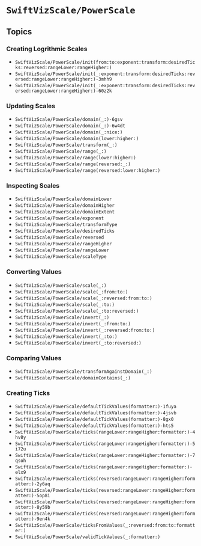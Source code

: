 # ``SwiftVizScale/PowerScale``

## Topics

### Creating Logrithmic Scales

- ``SwiftVizScale/PowerScale/init(from:to:exponent:transform:desiredTicks:reversed:rangeLower:rangeHigher:)``
- ``SwiftVizScale/PowerScale/init(_:exponent:transform:desiredTicks:reversed:rangeLower:rangeHigher:)-3mhh9``
- ``SwiftVizScale/PowerScale/init(_:exponent:transform:desiredTicks:reversed:rangeLower:rangeHigher:)-60z2k``

### Updating Scales

- ``SwiftVizScale/PowerScale/domain(_:)-6gsv``
- ``SwiftVizScale/PowerScale/domain(_:)-6w4dt``
- ``SwiftVizScale/PowerScale/domain(_:nice:)``
- ``SwiftVizScale/PowerScale/domain(lower:higher:)``
- ``SwiftVizScale/PowerScale/transform(_:)``
- ``SwiftVizScale/PowerScale/range(_:)``
- ``SwiftVizScale/PowerScale/range(lower:higher:)``
- ``SwiftVizScale/PowerScale/range(reversed:_:)``
- ``SwiftVizScale/PowerScale/range(reversed:lower:higher:)``

### Inspecting Scales

- ``SwiftVizScale/PowerScale/domainLower``
- ``SwiftVizScale/PowerScale/domainHigher``
- ``SwiftVizScale/PowerScale/domainExtent``
- ``SwiftVizScale/PowerScale/exponent``
- ``SwiftVizScale/PowerScale/transformType``
- ``SwiftVizScale/PowerScale/desiredTicks``
- ``SwiftVizScale/PowerScale/reversed``
- ``SwiftVizScale/PowerScale/rangeHigher``
- ``SwiftVizScale/PowerScale/rangeLower``
- ``SwiftVizScale/PowerScale/scaleType``

### Converting Values 

- ``SwiftVizScale/PowerScale/scale(_:)``
- ``SwiftVizScale/PowerScale/scale(_:from:to:)``
- ``SwiftVizScale/PowerScale/scale(_:reversed:from:to:)``
- ``SwiftVizScale/PowerScale/scale(_:to:)``
- ``SwiftVizScale/PowerScale/scale(_:to:reversed:)``
- ``SwiftVizScale/PowerScale/invert(_:)``
- ``SwiftVizScale/PowerScale/invert(_:from:to:)``
- ``SwiftVizScale/PowerScale/invert(_:reversed:from:to:)``
- ``SwiftVizScale/PowerScale/invert(_:to:)``
- ``SwiftVizScale/PowerScale/invert(_:to:reversed:)``

### Comparing Values

- ``SwiftVizScale/PowerScale/transformAgainstDomain(_:)``
- ``SwiftVizScale/PowerScale/domainContains(_:)``

### Creating Ticks

- ``SwiftVizScale/PowerScale/defaultTickValues(formatter:)-1fuya``
- ``SwiftVizScale/PowerScale/defaultTickValues(formatter:)-4jsvb``
- ``SwiftVizScale/PowerScale/defaultTickValues(formatter:)-8gx0``
- ``SwiftVizScale/PowerScale/defaultTickValues(formatter:)-hts5``
- ``SwiftVizScale/PowerScale/ticks(rangeLower:rangeHigher:formatter:)-4hv8y``
- ``SwiftVizScale/PowerScale/ticks(rangeLower:rangeHigher:formatter:)-5i72u``
- ``SwiftVizScale/PowerScale/ticks(rangeLower:rangeHigher:formatter:)-7qsoh``
- ``SwiftVizScale/PowerScale/ticks(rangeLower:rangeHigher:formatter:)-elx9``
- ``SwiftVizScale/PowerScale/ticks(reversed:rangeLower:rangeHigher:formatter:)-2y6aq``
- ``SwiftVizScale/PowerScale/ticks(reversed:rangeLower:rangeHigher:formatter:)-5op8i``
- ``SwiftVizScale/PowerScale/ticks(reversed:rangeLower:rangeHigher:formatter:)-8y59b``
- ``SwiftVizScale/PowerScale/ticks(reversed:rangeLower:rangeHigher:formatter:)-9en4k``
- ``SwiftVizScale/PowerScale/ticksFromValues(_:reversed:from:to:formatter:)``
- ``SwiftVizScale/PowerScale/validTickValues(_:formatter:)``
